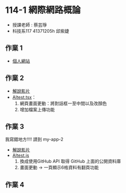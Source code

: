 # 114-1 網際網路概論
- 授課老師 : 蔡芸琤
- 科技系117 41371205h 邱紫婕

## 作業 1
- [個人網站](https://amy-chiou-hub.github.io/amy/)

## 作業 2
- [解說影片](https://youtu.be/uMUiSdXXv58)
- [AItest.tsx](https://github.com/amy-chiou-hub/amy/blob/main/AItest.tsx)：
    1. 網頁畫面更動：將對話框一至中間以及改顏色
    2. 增加檔案上傳功能
## 作業 3
我寫錯地方!!!! 請到 my-app-2
- [解說影片](https://youtu.be/4-I18_DiCDk)
- [AItest.js](https://github.com/amy-chiou-hub/amy/blob/main/my-app-2/src/AItest.js)
    1. 換成使用GitHub API 取得 GitHub 上面的公開資料庫
    2. 畫面更動 -> 一頁顯示6格資料有翻頁功能

## 作業 4
